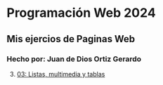 # Programación Web 2024
## Mis ejercios de Paginas Web
### Hecho por: Juan de Dios Ortiz Gerardo

3.  [03: Listas, multimedia y tablas](https://github.com/JuanOrtiz17/Prog-Web-Ejercicios/blob/main/Ejercicio_2/Ejercicio%201.html)


